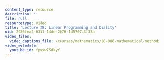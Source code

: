 ```yaml
---
content_type: resource
description: ''
file: null
resourcetype: Video
title: 'Lecture 28: Linear Programming and Duality'
uid: 2936fea2-6351-14de-2076-1d5707c3f33a
video_files:
  video_captions_file: /courses/mathematics/18-086-mathematical-methods-for-engineers-ii-spring-2006/video-lectures/lecture-28-linear-programming-and-duality/fpwsw7SdkyY.vtt
video_metadata:
  youtube_id: fpwsw7SdkyY
---
```

